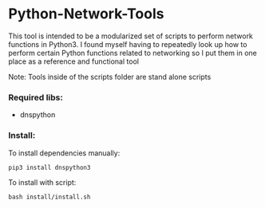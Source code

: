 # Python-Network-Tools

This tool is intended to be a modularized set of scripts to perform network functions in Python3.
I found myself having to repeatedly look up how to perform certain Python functions related to networking
so I put them in one place as a reference and functional tool

Note: Tools inside of the scripts folder are stand alone scripts

### Required libs:

* dnspython

### Install:

To install dependencies manually:

```pip3 install dnspython3```

To install with script:

```bash install/install.sh```
